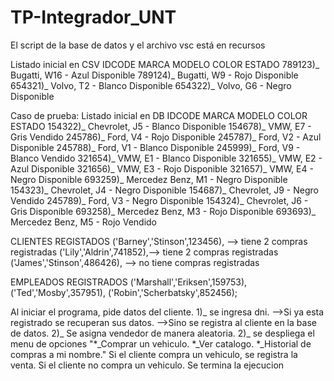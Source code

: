 # TP-Integrador_UNT

El script de la base de datos y el archivo vsc está en recursos

Listado inicial en CSV
IDCODE  MARCA    MODELO COLOR   ESTADO
789123)_ Bugatti, W16 - Azul   Disponible
789124)_ Bugatti, W9 - Rojo   Disponible
654321)_ Volvo, T2 - Blanco   Disponible
654322)_ Volvo, G6 - Negro   Disponible

Caso de prueba:
Listado inicial en DB 
IDCODE  MARCA    MODELO COLOR   ESTADO
154322)_ Chevrolet, J5 - Blanco   Disponible
154678)_ VMW, E7 - Gris   Vendido
245786)_ Ford, V4 - Rojo   Disponible
245787)_ Ford, V2 - Azul   Disponible
245788)_ Ford, V1 - Blanco   Disponible
245999)_ Ford, V9 - Blanco   Vendido
321654)_ VMW, E1 - Blanco   Disponible
321655)_ VMW, E2 - Azul   Disponible
321656)_ VMW, E3 - Rojo   Disponible
321657)_ VMW, E4 - Negro   Disponible
693259)_ Mercedez Benz, M1 - Negro   Disponible
154323)_ Chevrolet, J4 - Negro   Disponible
154687)_ Chevrolet, J9 - Negro   Vendido
245789)_ Ford, V3 - Negro   Disponible
154324)_ Chevrolet, J6 - Gris   Disponible
693258)_ Mercedez Benz, M3 - Rojo   Disponible
693693)_ Mercedez Benz, M5 - Rojo   Vendido

CLIENTES REGISTADOS
('Barney','Stinson',123456), --> tiene 2 compras registradas
('Lily','Aldrin',741852),--> tiene 2 compras registradas
('James','Stinson',486426), --> no tiene compras registradas

EMPLEADOS REGISTRADOS
('Marshall','Eriksen',159753),
('Ted','Mosby',357951),
('Robin','Scherbatsky',852456);


Al iniciar el programa, pide datos del cliente.
1)_ se ingresa dni. -->Si ya esta registrado se recuperan sus datos.
                    -->Sino se registra al cliente en la base de datos.
2)_ Se asigna vendedor de manera aleatoria.
2)_ se despliega el menu de opciones
  "*_Comprar un vehiculo.
   *_Ver catalogo.
   *_Historial de compras a mi nombre."
   Si el cliente compra un vehiculo, se registra la venta.
   Si el cliente no compra un vehiculo. Se termina la ejecucion

